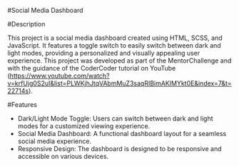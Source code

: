 #Social Media Dashboard

#Description

This project is a social media dashboard created using HTML, SCSS, and JavaScript. It features a toggle switch to easily switch between dark and light modes, providing a personalized and visually appealing user experience. This project was developed as part of the MentorChallenge and with the guidance of the CoderCoder tutorial on YouTube (https://www.youtube.com/watch?v=krfUjg0S2uI&list=PLWKjhJtqVAbmMuZ3saqRIBimAKIMYkt0E&index=7&t=22714s).

#Features

- Dark/Light Mode Toggle: Users can switch between dark and light modes for a customized viewing experience.
- Social Media Dashboard: A functional dashboard layout for a seamless social media experience.
- Responsive Design: The dashboard is designed to be responsive and accessible on various devices.
